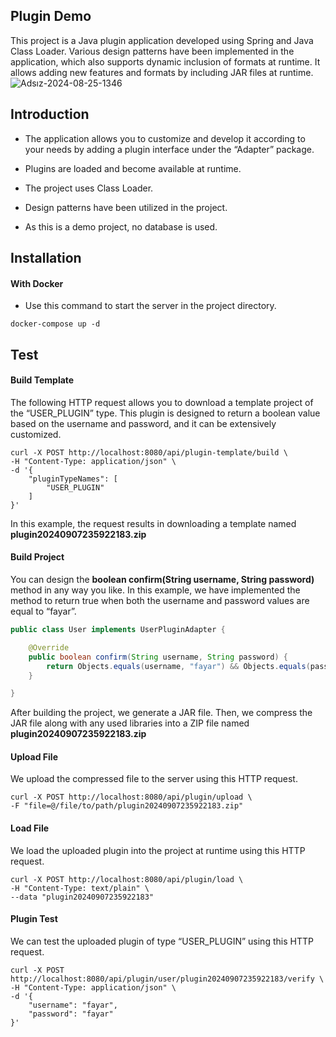 ##  Plugin Demo

This project is a Java plugin application developed using Spring and Java Class Loader. Various design patterns have been implemented in the application, which also supports dynamic inclusion of formats at runtime. It allows adding new features and formats by including JAR files at runtime.
![Adsız-2024-08-25-1346](https://github.com/user-attachments/assets/e83559b3-841a-43a8-945f-c02535335b08)

## Introduction

- The application allows you to customize and develop it according to your needs by adding a plugin interface under the “Adapter” package.

- Plugins are loaded and become available at runtime.

- The project uses Class Loader.

- Design patterns have been utilized in the project.

- As this is a demo project, no database is used.

## Installation

#### With Docker

- Use this command to start the server in the project directory.

```shell
docker-compose up -d
```

## Test

#### Build Template

The following HTTP request allows you to download a template project of the “USER_PLUGIN” type. This plugin is designed to return a boolean value based on the username and password, and it can be extensively customized.

```shell
curl -X POST http://localhost:8080/api/plugin-template/build \
-H "Content-Type: application/json" \
-d '{
    "pluginTypeNames": [
        "USER_PLUGIN"
    ]
}'
```

In this example, the request results in downloading a template named **plugin20240907235922183.zip**

#### Build Project

You can design the **boolean confirm(String username, String password)** method in any way you like. In this example, we have implemented the method to return true when both the username and password values are equal to “fayar”.

```java
public class User implements UserPluginAdapter {

    @Override
    public boolean confirm(String username, String password) {
        return Objects.equals(username, "fayar") && Objects.equals(password, "fayar");
    }

}
```

After building the project, we generate a JAR file. Then, we compress the JAR file along with any used libraries into a ZIP file named **plugin20240907235922183.zip**

#### Upload File

We upload the compressed file to the server using this HTTP request.

```shell
curl -X POST http://localhost:8080/api/plugin/upload \
-F "file=@/file/to/path/plugin20240907235922183.zip"
```

#### Load File

We load the uploaded plugin into the project at runtime using this HTTP request.

```shell
curl -X POST http://localhost:8080/api/plugin/load \
-H "Content-Type: text/plain" \
--data "plugin20240907235922183"
```

#### Plugin Test

We can test the uploaded plugin of type “USER_PLUGIN” using this HTTP request.

```shell
curl -X POST http://localhost:8080/api/plugin/user/plugin20240907235922183/verify \
-H "Content-Type: application/json" \
-d '{
    "username": "fayar",
    "password": "fayar"
}'
```
